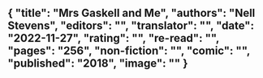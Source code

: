 {
 "title": "Mrs Gaskell and Me",
 "authors": "Nell Stevens",
 "editors": "",
 "translator": "",
 "date": "2022-11-27",
 "rating": "",
 "re-read": "",
 "pages": "256",
 "non-fiction": "",
 "comic": "",
 "published": "2018",
 "image": ""
}
---

